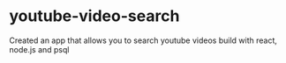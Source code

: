 # youtube-video-search
Created an app that allows you to search youtube videos build with react, node.js and psql
